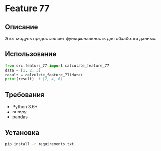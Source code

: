 # Feature 77
## Описание
Этот модуль предоставляет функциональность для обработки данных.
## Использование
```python
from src.feature_77 import calculate_feature_77
data = [1, 2, 3]
result = calculate_feature_77(data)
print(result)  # [2, 4, 6]
```
## Требования
- Python 3.6+
- numpy
- pandas
## Установка
```bash
pip install -r requirements.txt
```